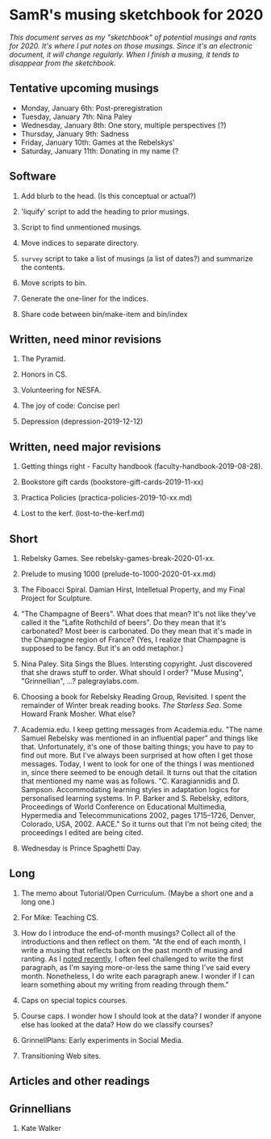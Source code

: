 SamR's musing sketchbook for 2020
=================================

_This document serves as my "sketchbook" of potential musings and
rants for 2020.   It's where I put notes on those musings.  Since
it's an electronic document, it will change regularly.  When I
finish a musing, it tends to disappear from the sketchbook._

Tentative upcoming musings
--------------------------

* Monday, January 6th: Post-preregistration 
* Tuesday, January 7th: Nina Paley
* Wednesday, January 8th: One story, multiple perspectives (?)
* Thursday, January 9th: Sadness
* Friday, January 10th: Games at the Rebelskys'
* Saturday, January 11th: Donating in my name (?

Software
--------

1. Add blurb to the head.  (Is this conceptual or actual?)

1. 'liquify' script to add the heading to prior musings.

1. Script to find unmentioned musings.

1. Move indices to separate directory. 

1. `survey` script to take a list of musings (a list of dates?) and
summarize the contents.

1. Move scripts to bin.

1. Generate the one-liner for the indices.

1. Share code between bin/make-item and bin/index

Written, need minor revisions
-----------------------------

1. The Pyramid.

1. Honors in CS.

1. Volunteering for NESFA.

1. The joy of code: Concise perl

1. Depression (depression-2019-12-12)

Written, need major revisions
-----------------------------

1. Getting things right - Faculty handbook (faculty-handbook-2019-08-28).

1. Bookstore gift cards (bookstore-gift-cards-2019-11-xx)

1. Practica Policies (practica-policies-2019-10-xx.md)

1. Lost to the kerf.  (lost-to-the-kerf.md)

Short
-----

1. Rebelsky Games.  See rebelsky-games-break-2020-01-xx.

1. Prelude to musing 1000 (prelude-to-1000-2020-01-xx.md)

1. The Fiboacci Spiral.  Damian Hirst, Intelletual Property, and
my Final Project for Sculpture.

1. "The Champagne of Beers".  What does that mean?  It's not like
they've called it the "Lafite Rothchild of beers".  Do they mean
that it's carbonated?  Most beer is carbonated.  Do they mean that
it's made in the Champagne region of France?  (Yes, I realize that
Champagne is supposed to be fancy.  But it's an odd metaphor.)

1. Nina Paley.  Sita Sings the Blues.  Intersting copyright.  Just
discovered that she draws stuff to order.  What should I order?
"Muse Musing", "Grinnellian", ...?  palegraylabs.com.

1. Choosing a book for Rebelsky Reading Group, Revisited.  I spent
the remainder of Winter break reading books.  _The Starless Sea_.
Some Howard Frank Mosher.  What else?

1. Academia.edu.  I keep getting messages from Academia.edu.  "The
name Samuel Rebelsky was mentioned in an influential paper" and
things like that.  Unfortunately, it's one of those baiting things;
you have to pay to find out more.  But I've always been surprised
at how often I get those messages.  Today, I went to look for one
of the things I was mentioned in, since there seemed to be enough
detail.  It turns out that the citation that mentioned my name was
as follows. "C. Karagiannidis and D. Sampson. Accommodating learning
styles in adaptation logics for personalised learning systems. In
P. Barker and S. Rebelsky, editors, Proceedings of World Conference
on Educational Multimedia, Hypermedia and Telecommunications 2002,
pages 1715–1726, Denver, Colorado, USA, 2002. AACE."  So it turns
out that I'm not being cited; the proceedings I edited are being
cited.

1. Wednesday is Prince Spaghetti Day.

Long
----

1. The memo about Tutorial/Open Curriculum.  (Maybe a short one and a
long one.)

1. For Mike: Teaching CS.

1. How do I introduce the end-of-month musings?  Collect all of the introductions
and then reflect on them.  "At the end of each month, I write a musing that
reflects back on the past month of musing and ranting.  As I 
[noted recently](another-month-2020-01), I often feel challenged to write
the first paragraph, as I'm saying more-or-less the same thing I've said
every month.  Nonetheless, I do write each paragraph anew.  I wonder if I
can learn something about my writing from reading through them."

1. Caps on special topics courses.

1. Course caps.  I wonder how I should look at the data?  I wonder if
anyone else has looked at the data?  How do we classify courses?

1. GrinnellPlans: Early experiments in Social Media.

1. Transitioning Web sites.

Articles and other readings
---------------------------

Grinnellians
------------

1. Kate Walker

